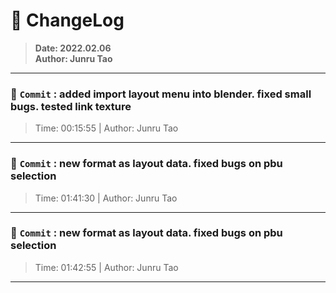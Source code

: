 # :hammer: ChangeLog
> __Date: 2022.02.06__<br>
> __Author: Junru Tao__<br>
---

### :electric_plug: `Commit` : added import layout menu into blender. fixed small bugs. tested link texture
> Time: 00:15:55 | Author: Junru Tao
---
### :electric_plug: `Commit` : new format  as layout data. fixed bugs on pbu selection
> Time: 01:41:30 | Author: Junru Tao
---
### :electric_plug: `Commit` : new format  as layout data. fixed bugs on pbu selection
> Time: 01:42:55 | Author: Junru Tao
---

